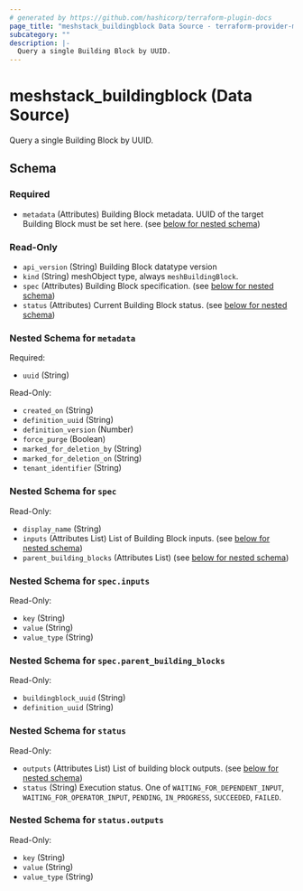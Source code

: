 ```yaml
---
# generated by https://github.com/hashicorp/terraform-plugin-docs
page_title: "meshstack_buildingblock Data Source - terraform-provider-meshstack"
subcategory: ""
description: |-
  Query a single Building Block by UUID.
---
```


# meshstack_buildingblock (Data Source)

Query a single Building Block by UUID.



<!-- schema generated by tfplugindocs -->
## Schema

### Required

- `metadata` (Attributes) Building Block metadata. UUID of the target Building Block must be set here. (see [below for nested schema](#nestedatt--metadata))

### Read-Only

- `api_version` (String) Building Block datatype version
- `kind` (String) meshObject type, always `meshBuildingBlock`.
- `spec` (Attributes) Building Block specification. (see [below for nested schema](#nestedatt--spec))
- `status` (Attributes) Current Building Block status. (see [below for nested schema](#nestedatt--status))

<a id="nestedatt--metadata"></a>
### Nested Schema for `metadata`

Required:

- `uuid` (String)

Read-Only:

- `created_on` (String)
- `definition_uuid` (String)
- `definition_version` (Number)
- `force_purge` (Boolean)
- `marked_for_deletion_by` (String)
- `marked_for_deletion_on` (String)
- `tenant_identifier` (String)


<a id="nestedatt--spec"></a>
### Nested Schema for `spec`

Read-Only:

- `display_name` (String)
- `inputs` (Attributes List) List of Building Block inputs. (see [below for nested schema](#nestedatt--spec--inputs))
- `parent_building_blocks` (Attributes List) (see [below for nested schema](#nestedatt--spec--parent_building_blocks))

<a id="nestedatt--spec--inputs"></a>
### Nested Schema for `spec.inputs`

Read-Only:

- `key` (String)
- `value` (String)
- `value_type` (String)


<a id="nestedatt--spec--parent_building_blocks"></a>
### Nested Schema for `spec.parent_building_blocks`

Read-Only:

- `buildingblock_uuid` (String)
- `definition_uuid` (String)



<a id="nestedatt--status"></a>
### Nested Schema for `status`

Read-Only:

- `outputs` (Attributes List) List of building block outputs. (see [below for nested schema](#nestedatt--status--outputs))
- `status` (String) Execution status. One of `WAITING_FOR_DEPENDENT_INPUT`, `WAITING_FOR_OPERATOR_INPUT`, `PENDING`, `IN_PROGRESS`, `SUCCEEDED`, `FAILED`.

<a id="nestedatt--status--outputs"></a>
### Nested Schema for `status.outputs`

Read-Only:

- `key` (String)
- `value` (String)
- `value_type` (String)
